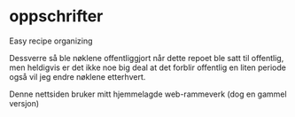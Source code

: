 # oppschrifter
Easy recipe organizing

Dessverre så ble nøklene offentliggjort når dette repoet ble satt til offentlig, men heldigvis er det ikke noe big deal at det forblir offentlig en liten periode også vil jeg endre nøklene etterhvert.

Denne nettsiden bruker mitt hjemmelagde web-rammeverk (dog en gammel versjon)
